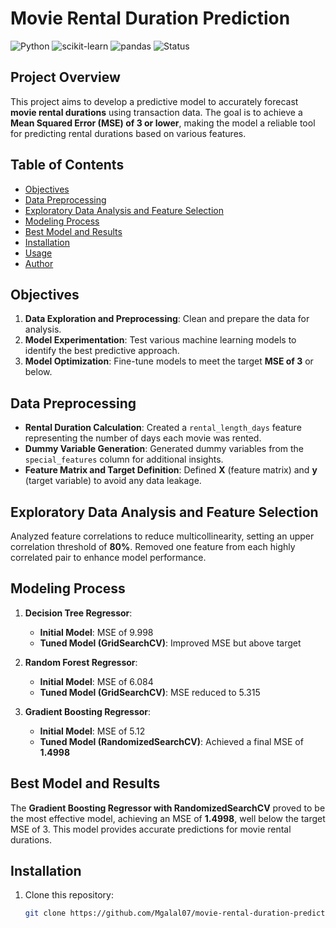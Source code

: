 # Movie Rental Duration Prediction

![Python](https://img.shields.io/badge/Python-3.8%2B-blue)
![scikit-learn](https://img.shields.io/badge/scikit--learn-0.24%2B-orange)
![pandas](https://img.shields.io/badge/pandas-1.1%2B-yellow)
![Status](https://img.shields.io/badge/Status-Completed-brightgreen)

## Project Overview
This project aims to develop a predictive model to accurately forecast **movie rental durations** using transaction data. The goal is to achieve a **Mean Squared Error (MSE) of 3 or lower**, making the model a reliable tool for predicting rental durations based on various features.

## Table of Contents
- [Objectives](#objectives)
- [Data Preprocessing](#data-preprocessing)
- [Exploratory Data Analysis and Feature Selection](#exploratory-data-analysis-and-feature-selection)
- [Modeling Process](#modeling-process)
- [Best Model and Results](#best-model-and-results)
- [Installation](#installation)
- [Usage](#usage)
- [Author](#author)

## Objectives
1. **Data Exploration and Preprocessing**: Clean and prepare the data for analysis.
2. **Model Experimentation**: Test various machine learning models to identify the best predictive approach.
3. **Model Optimization**: Fine-tune models to meet the target **MSE of 3** or below.

## Data Preprocessing
- **Rental Duration Calculation**: Created a `rental_length_days` feature representing the number of days each movie was rented.
- **Dummy Variable Generation**: Generated dummy variables from the `special_features` column for additional insights.
- **Feature Matrix and Target Definition**: Defined **X** (feature matrix) and **y** (target variable) to avoid any data leakage.

## Exploratory Data Analysis and Feature Selection
Analyzed feature correlations to reduce multicollinearity, setting an upper correlation threshold of **80%**. Removed one feature from each highly correlated pair to enhance model performance.

## Modeling Process
1. **Decision Tree Regressor**:
   - **Initial Model**: MSE of 9.998
   - **Tuned Model (GridSearchCV)**: Improved MSE but above target

2. **Random Forest Regressor**:
   - **Initial Model**: MSE of 6.084
   - **Tuned Model (GridSearchCV)**: MSE reduced to 5.315

3. **Gradient Boosting Regressor**:
   - **Initial Model**: MSE of 5.12
   - **Tuned Model (RandomizedSearchCV)**: Achieved a final MSE of **1.4998**

## Best Model and Results
The **Gradient Boosting Regressor with RandomizedSearchCV** proved to be the most effective model, achieving an MSE of **1.4998**, well below the target MSE of 3. This model provides accurate predictions for movie rental durations.

## Installation
1. Clone this repository:
   ```bash
   git clone https://github.com/Mgalal07/movie-rental-duration-prediction.git
